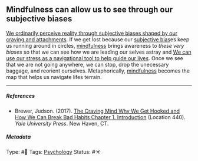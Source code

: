 ## Mindfulness can allow us to see through our subjective biases

[We ordinarily perceive reality through subjective biases shaped by our craving and attachments](We%20ordinarily%20perceive%20reality%20through%20subjective%20biases%20shaped%20by%20our%20craving%20and%20attachments.md). If we get lost because our [subjective bias](Subjective%20bias.md)es keep us running around in circles, [mindfulness](Mindfulness.md) brings awareness to *these very biases* so that we can see how we are leading our selves astray and [We can use our stress as a navigational tool to help guide our lives](We%20can%20use%20our%20stress%20as%20a%20navigational%20tool%20to%20help%20guide%20our%20lives.md). Once we see that we are not going anywhere, we can stop, drop the unecessary baggage, and reorient ourselves. Metaphorically, [mindfulness](Mindfulness.md) becomes the map that helps us navigate lifes terrain.

---

##### References

* Brewer, Judson. (2017). [The Craving Mind Why We Get Hooked and How We Can Break Bad Habits Chapter 1. Introduction](The%20Craving%20Mind%20Why%20We%20Get%20Hooked%20and%20How%20We%20Can%20Break%20Bad%20Habits%20Chapter%201.%20Introduction.md) (Location 440). *Yale University Press*. New Haven, CT.

##### Metadata

Type: #🔴 
Tags: [Psychology](Psychology.md) 
Status: #☀️ 
